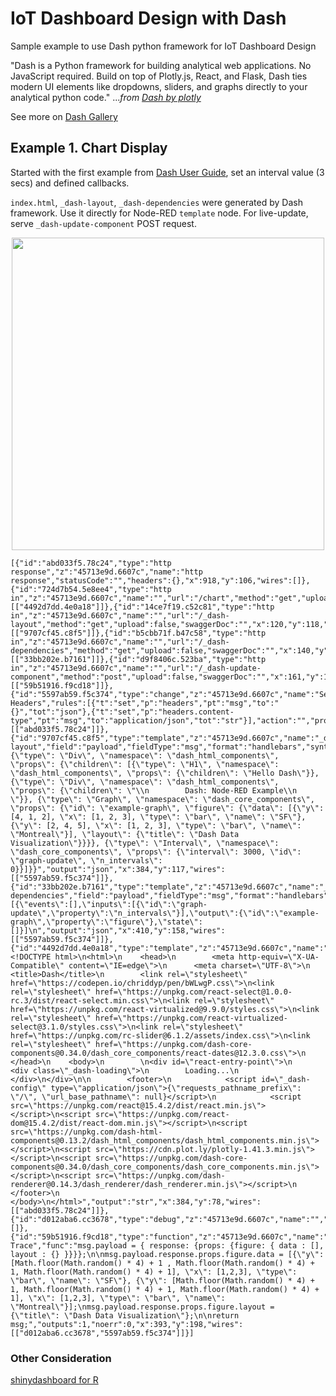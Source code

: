 # IoT Dashboard Design with Dash

Sample example to use Dash python framework for IoT Dashboard Design

"Dash is a Python framework for building analytical web applications. No JavaScript required. Build on top of Plotly.js, React, and Flask, Dash ties modern UI elements like dropdowns, sliders, and graphs directly to your analytical python code." ..._from [Dash by plotly](https://plot.ly/products/dash/)_

See more on [Dash Gallery](https://dash.plot.ly/gallery)

## Example 1. Chart Display 

 Started with the first example from [Dash User Guide](https://dash.plot.ly/getting-started), set an interval value (3 secs) and defined callbacks. 

 `index.html`, `_dash-layout`, `_dash-dependencies` were generated by Dash framework. Use it directly for Node-RED `template` node. For live-update, serve `_dash-update-component` POST request.

<p align="center">
<img src="https://github.com/phyunsj/iot-dashboard-design-with-dash/blob/master/images/dash-example1.png" width="500px"/>
</p>

 ```
 [{"id":"abd033f5.78c24","type":"http response","z":"45713e9d.6607c","name":"http response","statusCode":"","headers":{},"x":918,"y":106,"wires":[]},{"id":"724d7b54.5e8ee4","type":"http in","z":"45713e9d.6607c","name":"","url":"/chart","method":"get","upload":false,"swaggerDoc":"","x":91,"y":78,"wires":[["4492d7dd.4e0a18"]]},{"id":"14ce7f19.c52c81","type":"http in","z":"45713e9d.6607c","name":"","url":"/_dash-layout","method":"get","upload":false,"swaggerDoc":"","x":120,"y":118,"wires":[["9707cf45.c8f5"]]},{"id":"b5cbb71f.b47c58","type":"http in","z":"45713e9d.6607c","name":"","url":"/_dash-dependencies","method":"get","upload":false,"swaggerDoc":"","x":140,"y":157,"wires":[["33bb202e.b7161"]]},{"id":"d9f8406c.523ba","type":"http in","z":"45713e9d.6607c","name":"","url":"/_dash-update-component","method":"post","upload":false,"swaggerDoc":"","x":161,"y":199,"wires":[["59b51916.f9cd18"]]},{"id":"5597ab59.f5c374","type":"change","z":"45713e9d.6607c","name":"Set Headers","rules":[{"t":"set","p":"headers","pt":"msg","to":"{}","tot":"json"},{"t":"set","p":"headers.content-type","pt":"msg","to":"application/json","tot":"str"}],"action":"","property":"","from":"","to":"","reg":false,"x":655,"y":147,"wires":[["abd033f5.78c24"]]},{"id":"9707cf45.c8f5","type":"template","z":"45713e9d.6607c","name":"_dash-layout","field":"payload","fieldType":"msg","format":"handlebars","syntax":"mustache","template":"{\"type\": \"Div\", \"namespace\": \"dash_html_components\", \"props\": {\"children\": [{\"type\": \"H1\", \"namespace\": \"dash_html_components\", \"props\": {\"children\": \"Hello Dash\"}}, {\"type\": \"Div\", \"namespace\": \"dash_html_components\", \"props\": {\"children\": \"\\n        Dash: Node-RED Example\\n    \"}}, {\"type\": \"Graph\", \"namespace\": \"dash_core_components\", \"props\": {\"id\": \"example-graph\", \"figure\": {\"data\": [{\"y\": [4, 1, 2], \"x\": [1, 2, 3], \"type\": \"bar\", \"name\": \"SF\"}, {\"y\": [2, 4, 5], \"x\": [1, 2, 3], \"type\": \"bar\", \"name\": \"Montreal\"}], \"layout\": {\"title\": \"Dash Data Visualization\"}}}}, {\"type\": \"Interval\", \"namespace\": \"dash_core_components\", \"props\": {\"interval\": 3000, \"id\": \"graph-update\", \"n_intervals\": 0}}]}}","output":"json","x":384,"y":117,"wires":[["5597ab59.f5c374"]]},{"id":"33bb202e.b7161","type":"template","z":"45713e9d.6607c","name":"_dash-dependencies","field":"payload","fieldType":"msg","format":"handlebars","syntax":"mustache","template":"[{\"events\":[],\"inputs\":[{\"id\":\"graph-update\",\"property\":\"n_intervals\"}],\"output\":{\"id\":\"example-graph\",\"property\":\"figure\"},\"state\":[]}]\n","output":"json","x":410,"y":158,"wires":[["5597ab59.f5c374"]]},{"id":"4492d7dd.4e0a18","type":"template","z":"45713e9d.6607c","name":"index.html","field":"payload","fieldType":"msg","format":"handlebars","syntax":"mustache","template":"<!DOCTYPE html>\n<html>\n    <head>\n        <meta http-equiv=\"X-UA-Compatible\" content=\"IE=edge\">\n      <meta charset=\"UTF-8\">\n        <title>Dash</title>\n        <link rel=\"stylesheet\" href=\"https://codepen.io/chriddyp/pen/bWLwgP.css\">\n<link rel=\"stylesheet\" href=\"https://unpkg.com/react-select@1.0.0-rc.3/dist/react-select.min.css\">\n<link rel=\"stylesheet\" href=\"https://unpkg.com/react-virtualized@9.9.0/styles.css\">\n<link rel=\"stylesheet\" href=\"https://unpkg.com/react-virtualized-select@3.1.0/styles.css\">\n<link rel=\"stylesheet\" href=\"https://unpkg.com/rc-slider@6.1.2/assets/index.css\">\n<link rel=\"stylesheet\" href=\"https://unpkg.com/dash-core-components@0.34.0/dash_core_components/react-dates@12.3.0.css\">\n    </head>\n    <body>\n        \n<div id=\"react-entry-point\">\n    <div class=\"_dash-loading\">\n        Loading...\n    </div>\n</div>\n\n        <footer>\n            <script id=\"_dash-config\" type=\"application/json\">{\"requests_pathname_prefix\": \"/\", \"url_base_pathname\": null}</script>\n            <script src=\"https://unpkg.com/react@15.4.2/dist/react.min.js\"></script>\n<script src=\"https://unpkg.com/react-dom@15.4.2/dist/react-dom.min.js\"></script>\n<script src=\"https://unpkg.com/dash-html-components@0.13.2/dash_html_components/dash_html_components.min.js\"></script>\n<script src=\"https://cdn.plot.ly/plotly-1.41.3.min.js\"></script>\n<script src=\"https://unpkg.com/dash-core-components@0.34.0/dash_core_components/dash_core_components.min.js\"></script>\n<script src=\"https://unpkg.com/dash-renderer@0.14.3/dash_renderer/dash_renderer.min.js\"></script>\n        </footer>\n    </body>\n</html>","output":"str","x":384,"y":78,"wires":[["abd033f5.78c24"]]},{"id":"d012aba6.cc3678","type":"debug","z":"45713e9d.6607c","name":"","active":true,"tosidebar":true,"console":false,"tostatus":false,"complete":"false","x":656,"y":196,"wires":[]},{"id":"59b51916.f9cd18","type":"function","z":"45713e9d.6607c","name":"generate Trace","func":"msg.payload = { response: {props: {figure: { data : [], layout : {} }}}};\n\nmsg.payload.response.props.figure.data = [{\"y\": [Math.floor(Math.random() * 4) + 1 , Math.floor(Math.random() * 4) + 1, Math.floor(Math.random() * 4) + 1], \"x\": [1,2,3], \"type\": \"bar\", \"name\": \"SF\"}, {\"y\": [Math.floor(Math.random() * 4) + 1, Math.floor(Math.random() * 4) + 1, Math.floor(Math.random() * 4) + 1], \"x\": [1,2,3], \"type\": \"bar\", \"name\": \"Montreal\"}];\nmsg.payload.response.props.figure.layout = {\"title\": \"Dash Data Visualization\"};\n\nreturn msg;","outputs":1,"noerr":0,"x":393,"y":198,"wires":[["d012aba6.cc3678","5597ab59.f5c374"]]}]
 ```


### Other Consideration

[shinydashboard for R](https://rstudio.github.io/shinydashboard/index.html)

